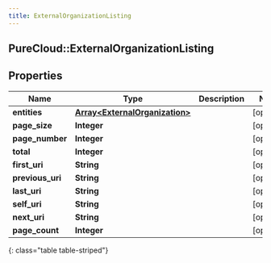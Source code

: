 ```yaml
---
title: ExternalOrganizationListing
---
```

## PureCloud::ExternalOrganizationListing

## Properties

|Name | Type | Description | Notes|
|------------ | ------------- | ------------- | -------------|
| **entities** | [**Array&lt;ExternalOrganization&gt;**](ExternalOrganization.html) |  | [optional] |
| **page_size** | **Integer** |  | [optional] |
| **page_number** | **Integer** |  | [optional] |
| **total** | **Integer** |  | [optional] |
| **first_uri** | **String** |  | [optional] |
| **previous_uri** | **String** |  | [optional] |
| **last_uri** | **String** |  | [optional] |
| **self_uri** | **String** |  | [optional] |
| **next_uri** | **String** |  | [optional] |
| **page_count** | **Integer** |  | [optional] |
{: class="table table-striped"}


